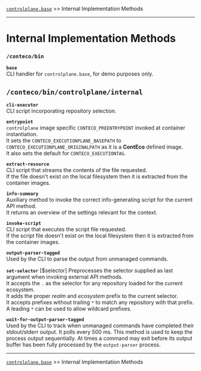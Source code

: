 [`controlplane.base`](../README.md) >> Internal Implementation Methods

-----

# Internal Implementation Methods

### `/conteco/bin`

__`base`__  
CLI handler for `controlplane.base`, for demo purposes only.

## `/conteco/bin/controlplane/internal`

__`cli-executor`__  
CLI script incorporating repository selection.

__`entrypoint`__  
`controlplane` image specific `CONTECO_PREENTRYPOINT` invoked at container instantiation.  
It sets the `CONTECO_EXECUTIONPLANE_BASEPATH` to `CONTECO_EXECUTIONPLANE_ORIGINALPATH` as it is a __ContEco__ defined image.  
It also sets the default for `CONTECO_EXECUTIONTAG`.

__`extract-resource`__  
CLI script that streams the contents of the file requested.  
If the file doesn't exist on the local filesystem then it is extracted from the container images.

__`info-summary`__  
Auxiliary method to invoke the correct info-generating script for the current API method.  
It returns an overview of the settings relevant for the context.

__`invoke-script`__  
CLI script that executes the script file requested.  
If the script file doesn't exist on the local filesystem then it is extracted from the container images.

__`output-parser-tagged`__  
Used by the CLI to parse the output from unmanaged commands.

__`set-selector`__  [$selector]
Preprocesses the selector supplied as last argument when invoking external API methods.  
It accepts the `.` as the selector for any repository loaded for the current ecosystem.  
It adds the proper _realm_ and _ecosystem_ prefix to the current selector.  
It accepts prefixes without trailing `*` to match any repository with that prefix.  
A leading `*` can be used to allow wildcard prefixes.

__`wait-for-output-parser-tagged`__  
Used by the CLI to track when unmanaged commands have completed their stdout/stderr output.
It polls every 500 ms. This method is used to keep the process output sequentially.
At times a command may exit before its output buffer has been fully processed by the `output-parser` process.  

-----
[`controlplane.base`](../README.md) >> Internal Implementation Methods
